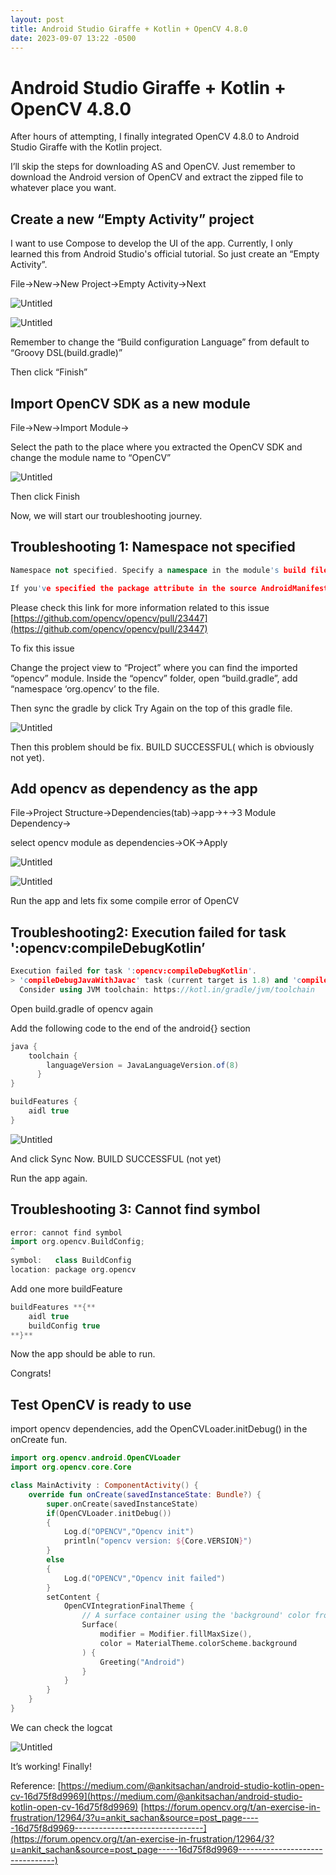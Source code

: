 ```yaml
---
layout: post
title: Android Studio Giraffe + Kotlin + OpenCV 4.8.0
date: 2023-09-07 13:22 -0500
---
```


# Android Studio Giraffe + Kotlin + OpenCV 4.8.0

After hours of attempting, I finally integrated OpenCV 4.8.0 to Android Studio Giraffe with the Kotlin project.

I’ll skip the steps for downloading AS and OpenCV. Just remember to download the Android version of OpenCV and extract the zipped file to whatever place you want.

## Create a new “Empty Activity” project

I want to use Compose to develop the UI of the app. Currently, I only learned this from Android Studio's official tutorial. So just create an “Empty Activity”.

File→New→New Project→Empty Activity→Next

![Untitled](/assets/images/Android%20Studio%20Giraffe%20+%20Kotlin%20+%20OpenCV%204%208%200%2050172eecc0d14bdfaf39049fe49db4a1/Untitled.png)

![Untitled](/assets/images/Android%20Studio%20Giraffe%20+%20Kotlin%20+%20OpenCV%204%208%200%2050172eecc0d14bdfaf39049fe49db4a1/Untitled%201.png)

Remember to change the “Build configuration Language” from default to “Groovy DSL(build.gradle)”

Then click “Finish”

## Import OpenCV SDK as a new module

File→New→Import Module→

Select the path to the place where you extracted the OpenCV SDK and change the module name to “OpenCV”

![Untitled](/assets/images/Android%20Studio%20Giraffe%20+%20Kotlin%20+%20OpenCV%204%208%200%2050172eecc0d14bdfaf39049fe49db4a1/Untitled%202.png)

Then click Finish

Now, we will start our troubleshooting journey.

## Troubleshooting 1: Namespace not specified

```cpp
Namespace not specified. Specify a namespace in the module's build file. See https://d.android.com/r/tools/upgrade-assistant/set-namespace for information about setting the namespace.

If you've specified the package attribute in the source AndroidManifest.xml, you can use the AGP Upgrade Assistant to migrate to the namespace value in the build file. Refer to https://d.android.com/r/tools/upgrade-assistant/agp-upgrade-assistant for general information about using the AGP Upgrade Assistant.
```

Please check this link for more information related to this issue [https://github.com/opencv/opencv/pull/23447](https://github.com/opencv/opencv/pull/23447)

To fix this issue

Change the project view to “Project” where you can find the imported “opencv” module. Inside the “opencv” folder, open “build.gradle”, add “namespace ‘org.opencv’ to the file.

Then sync the gradle by click Try Again on the top of this gradle file.

![Untitled](/assets/images/Android%20Studio%20Giraffe%20+%20Kotlin%20+%20OpenCV%204%208%200%2050172eecc0d14bdfaf39049fe49db4a1/Untitled%203.png)

Then this problem should be fix. BUILD SUCCESSFUL( which is obviously not yet).

## Add opencv as dependency as the app

File→Project Structure→Dependencies(tab)→app→+→3 Module Dependency→

select opencv module as dependencies→OK→Apply

![Untitled](/assets/images/Android%20Studio%20Giraffe%20+%20Kotlin%20+%20OpenCV%204%208%200%2050172eecc0d14bdfaf39049fe49db4a1/Untitled%204.png)

![Untitled](/assets/images/Android%20Studio%20Giraffe%20+%20Kotlin%20+%20OpenCV%204%208%200%2050172eecc0d14bdfaf39049fe49db4a1/Untitled%205.png)

Run the app and lets fix some compile error of OpenCV

## Troubleshooting2: Execution failed for task ':opencv:compileDebugKotlin’

```cpp
Execution failed for task ':opencv:compileDebugKotlin'.
> 'compileDebugJavaWithJavac' task (current target is 1.8) and 'compileDebugKotlin' task (current target is 17) jvm target compatibility should be set to the same Java version.
  Consider using JVM toolchain: https://kotl.in/gradle/jvm/toolchain
```

Open build.gradle of opencv again

Add the following code to the end of the android{} section

```groovy
java {
    toolchain {
        languageVersion = JavaLanguageVersion.of(8)
	  }
}

buildFeatures {
    aidl true
}
```

![Untitled](/assets/images/Android%20Studio%20Giraffe%20+%20Kotlin%20+%20OpenCV%204%208%200%2050172eecc0d14bdfaf39049fe49db4a1/Untitled%206.png)

And click Sync Now. BUILD SUCCESSFUL (not yet)

Run the app again.

## Troubleshooting 3:  Cannot find symbol

```cpp
error: cannot find symbol
import org.opencv.BuildConfig;
^
symbol:   class BuildConfig
location: package org.opencv
```

Add one more buildFeature 

```groovy
buildFeatures **{**    
	aidl true    
	buildConfig true
**}**
```

Now the app should be able to run. 

Congrats!

## Test OpenCV is ready to use

import opencv dependencies, add the OpenCVLoader.initDebug() in the onCreate fun.

```kotlin
import org.opencv.android.OpenCVLoader
import org.opencv.core.Core

class MainActivity : ComponentActivity() {
    override fun onCreate(savedInstanceState: Bundle?) {
        super.onCreate(savedInstanceState)
        if(OpenCVLoader.initDebug())
        {
            Log.d("OPENCV","Opencv init")
            println("opencv version: ${Core.VERSION}")
        }
        else
        {
            Log.d("OPENCV","Opencv init failed")
        }
        setContent {
            OpenCVIntegrationFinalTheme {
                // A surface container using the 'background' color from the theme
                Surface(
                    modifier = Modifier.fillMaxSize(),
                    color = MaterialTheme.colorScheme.background
                ) {
                    Greeting("Android")
                }
            }
        }
    }
}
```

We can check the logcat

![Untitled](/assets/images/Android%20Studio%20Giraffe%20+%20Kotlin%20+%20OpenCV%204%208%200%2050172eecc0d14bdfaf39049fe49db4a1/Untitled%207.png)

It’s working! Finally!

Reference:
[https://medium.com/@ankitsachan/android-studio-kotlin-open-cv-16d75f8d9969](https://medium.com/@ankitsachan/android-studio-kotlin-open-cv-16d75f8d9969)
[https://forum.opencv.org/t/an-exercise-in-frustration/12964/3?u=ankit_sachan&source=post_page-----16d75f8d9969--------------------------------](https://forum.opencv.org/t/an-exercise-in-frustration/12964/3?u=ankit_sachan&source=post_page-----16d75f8d9969--------------------------------)

